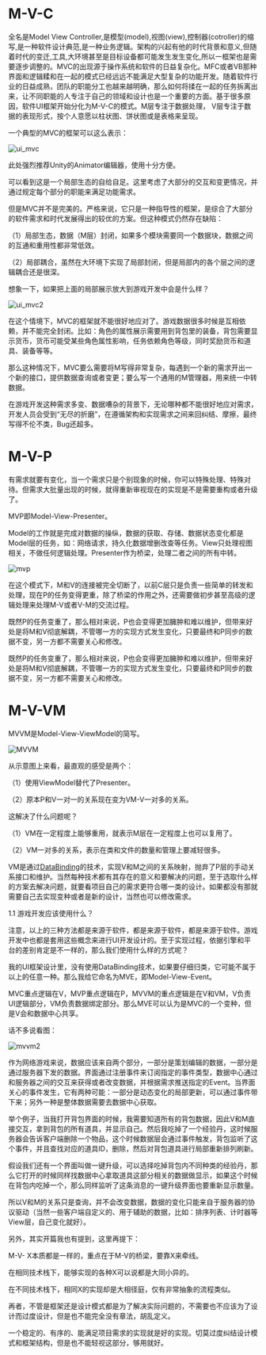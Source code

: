#   M-V-C

全名是Model View Controller,是模型(model),视图(view),控制器(cotroller)的缩写,是一种软件设计典范,是一种业务逻辑。架构的兴起有他的时代背景和意义,但随着时代的变迁,工具,大环境甚至是目标设备都可能发生发生变化,所以一框架也是需要逐步调整的。MVC的出现源于操作系统和软件的日益复杂化。MFC或者VB那种界面和逻辑糅和在一起的模式已经远远不能满足大型复杂的功能开发。随着软件行业的日益成熟，团队的职能分工也越来越明确，那么如何将揉在一起的任务拆离出来，让不同职能的人专注于自己的领域和设计也是一个重要的方面。基于很多原因，软件UI框架开始分化为M-V-C的模式。M层专注于数据处理， V层专注于数据的表现形式，按个人意愿以柱状图、饼状图或是表格来呈现。

一个典型的MVC的框架可以这么表示：

![ui_mvc](E:\GitHub\mdFile\images\ui_mvc.png)

此处强烈推荐Unity的Animator编辑器，使用十分方便。

可以看到这是一个局部生态的自给自足。这里考虑了大部分的交互和变更情况，并通过规定每个部分的职能来满足功能需求。

但是MVC并不是完美的。严格来说，它只是一种指导性的框架，是综合了大部分的软件需求和时代发展得出的较优的方案。但这种模式仍然存在缺陷：

（1）局部生态，数据（M层）封闭，如果多个模块需要同一个数据块，数据之间的互通和重用性都非常低效。

（2）局部耦合，虽然在大环境下实现了局部封闭，但是局部内的各个层之间的逻辑耦合还是很深。

想象一下，如果把上面的局部展示放大到游戏开发中会是什么样？

![ui_mvc2](E:\GitHub\mdFile\images\ui_mvc2.png)

在这个情境下，MVC的框架就不能很好地应对了。游戏数据很多时候是互相依赖，并不能完全封闭。比如：角色的属性展示需要用到背包里的装备，背包需要显示货币，货币可能受某些角色属性影响，任务依赖角色等级，同时奖励货币和道具、装备等等。

那么这种情况下，MVC要么需要将M写得非常复杂，每遇到一个新的需求开出一个新的接口，提供数据查询或者变更；要么写一个通用的M管理器，用来统一中转数据。

在游戏开发这种需求多变、数据嘈杂的背景下，无论哪种都不能很好地应对需求，开发人员会受到“无尽的折磨”，在遵循架构和实现需求之间来回纠结、摩擦，最终写得不伦不类，Bug还超多。

# M-V-P

有需求就要有变化，当一个需求只是个别现象的时候，你可以特殊处理、特殊对待。但需求大批量出现的时候，就得重新审视现在的实现是不是需要重构或者升级了。

MVP即Model-View-Presenter。

Model的工作就是完成对数据的操纵，数据的获取、存储、数据状态变化都是Model层的任务，如：网络请求，持久化数据增删改查等任务。View只处理视图相关，不做任何逻辑处理。Presenter作为桥梁，处理二者之间的所有中转。

![mvp](E:\GitHub\mdFile\images\mvp.png)

在这个模式下，M和V的连接被完全切断了，以前C层只是负责一些简单的转发和处理，现在P的任务变得更重，除了桥梁的作用之外，还需要做初步甚至高级的逻辑处理来处理M-V或者V-M的交流过程。

既然P的任务变重了，那么相对来说，P也会变得更加臃肿和难以维护，但带来好处是将M和V彻底解耦，不管哪一方的实现方式发生变化，只要最终和P同步的数据不变，另一方都不需要关心和修改。

既然P的任务变重了，那么相对来说，P也会变得更加臃肿和难以维护，但带来好处是将M和V彻底解耦，不管哪一方的实现方式发生变化，只要最终和P同步的数据不变，另一方都不需要关心和修改。

# M-V-VM

MVVM是Model-View-ViewModel的简写。

![MVVM](E:\GitHub\mdFile\images\MVVM.png)

从示意图上来看，最直观的感受是两个：

（1）使用ViewModel替代了Presenter。

（2）原本P和V一对一的关系现在变为VM-V一对多的关系。

这解决了什么问题呢？

（1）VM在一定程度上能够重用，就表示M层在一定程度上也可以复用了。

（2）VM一对多的关系，表示在类和文件的数量和管理上要减轻很多。

VM是通过[DataBinding](https://www.jianshu.com/p/d3d8f842b5ec)的技术，实现V和M之间的关系映射，抛弃了P层的手动关系接口和维护。当然每种技术都有其存在的意义和要解决的问题，至于选取什么样的方案去解决问题，就要看项目自己的需求更符合哪一类的设计。如果都没有那就需要自己去实现变种或者是新的设计，当然也可以修改需求。

1.1 游戏开发应该使用什么？

注意，以上的三种方法都是来源于软件，都是来源于软件，都是来源于软件。游戏开发中也都是套用这些概念来进行UI开发设计的。至于实现过程，依据引擎和平台的差别肯定是不一样的，那么我们使用什么样的方式呢？

我的UI框架设计里，没有使用DataBinding技术，如果要仔细归类，它可能不属于以上的任意一种。那么我给它命名为MVE，即Model-View-Event。

MVC重点逻辑在V，MVP重点逻辑在P，MVVM的重点逻辑是在V和VM，V负责UI逻辑部分，VM负责数据绑定部分。那么MVE可以认为是MVC的一个变种，但是V会和数据中心共享。

话不多说看图：

![mvvm2](E:\GitHub\mdFile\images\mvvm2.png)

作为网络游戏来说，数据应该来自两个部分，一部分是策划编辑的数据，一部分是通过服务器下发的数据。界面通过注册事件来订阅指定的事件类型，数据中心通过和服务器之间的交互来获得或者改变数据，并根据需求推送指定的Event。当界面关心的事件发生，它有两种可能：一部分是动态变化的局部更新，可以通过事件带下来；另外一种是整体数据需要去数据中心获取。

举个例子，当我打开背包界面的时候，我需要知道所有的背包数据，因此V和M直接交互，拿到背包的所有道具，并显示自己。然后我吃掉了一个经验丹，这时候服务器会告诉客户端删除一个物品，这个时候数据层会通过事件触发，背包监听了这个事件，并且查找对应的道具ID，删除，然后对背包道具进行局部重新排列刷新。

假设我们还有一个界面叫做一键升级，可以选择吃掉背包内不同种类的经验丹，那么它打开的时候同样找数据中心拿取道具这部分相关的数据做显示，如果这个时候在背包内吃掉一个，那么同样监听了这条消息的一键升级界面也要重新显示数量。

所以V和M的关系只是查询，并不会改变数据，数据的变化只能来自于服务器的协议驱动（当然一些客户端自定义的、用于辅助的数据，比如：排序列表、计时器等View层，自己变化就好）。

另外，其实开篇我也有提到，这里再提下：

M-V- X本质都是一样的，重点在于M-V的桥梁，要靠X来牵线。

在相同技术栈下，能够实现的各种X可以说都是大同小异的。

在不同技术栈下，相同X的实现却是大相径庭，仅有非常抽象的流程类似。

再者，不管是框架还是设计模式都是为了解决实际问题的，不需要也不应该为了设计而过度设计，但是也不能完全没有章法，胡乱定义。

一个稳定的、有序的、能满足项目需求的实现就是好的实现。切莫过度纠结设计模式和框架结构，但是也不能轻视这部分，够用就好。



